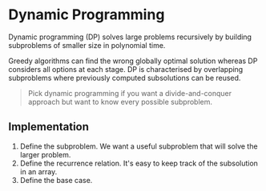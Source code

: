 # Dynamic Programming

Dynamic programming (DP) solves large problems recursively by building subproblems of smaller size in polynomial time.

Greedy algorithms can find the wrong globally optimal solution whereas DP considers all options at each stage. DP is characterised by overlapping subproblems where previously computed subsolutions can be reused.

> Pick dynamic programming if you want a divide-and-conquer approach but want to know every possible subproblem.

## Implementation

1. Define the subproblem. We want a useful subproblem that will solve the larger problem.
1. Define the recurrence relation. It's easy to keep track of the subsolution in an array.
1. Define the base case.
